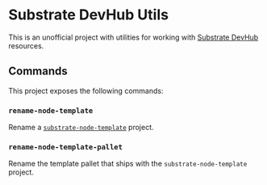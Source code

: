 # Substrate DevHub Utils

This is an unofficial project with utilities for working with [Substrate DevHub](https://substrate.dev/) resources.

## Commands

This project exposes the following commands:

### `rename-node-template`

Rename a [`substrate-node-template`](https://github.com/substrate-developer-hub/substrate-node-template) project.

### `rename-node-template-pallet`

Rename the template pallet that ships with the `substrate-node-template` project.
